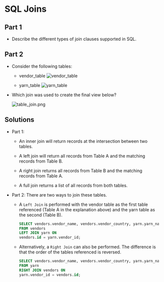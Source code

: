 # SQL Joins

## Part 1

* Describe the different types of join clauses supported in SQL.

## Part 2

* Consider the following tables:

  * vendor_table
  ![vendor_table](../Images/vendor_table.png)

  * yarn_table
  ![yarn_table](../Images/yarn_table.png)

* Which join was used to create the final view below?

  ![table_join.png](../Images/table_join.png)

## Solutions

* Part 1:

  * An inner join will return records at the intersection between two tables.

  * A left join will return all records from Table A and the matching records from Table B.

  * A right join returns all records from Table B and the matching records from Table A.

  * A full join returns a list of all records from both tables.

* Part 2: There are two ways to join these tables.

  * A `Left Join` is performed with the vendor table as the first table referenced (Table A in the explanation above) and the yarn table as the second (Table B).

    ```sql
    SELECT vendors.vendor_name, vendors.vendor_country, yarn.yarn_name, yarn.yarn_type
    FROM vendors
    LEFT JOIN yarn ON
    vendors.id = yarn.vendor_id;
    ```

  * Alternatively, a `Right Join` can also be performed. The difference is that the order of the tables referenced is reversed.

    ```sql
    SELECT vendors.vendor_name, vendors.vendor_country, yarn.yarn_name, yarn.yarn_type
    FROM yarn
    RIGHT JOIN vendors ON
    yarn.vendor_id = vendors.id;
    ```
